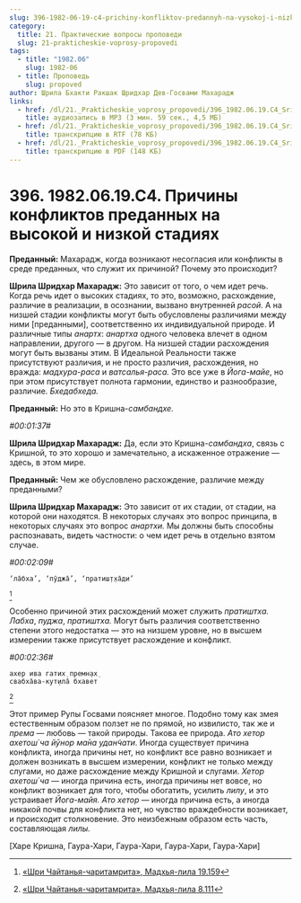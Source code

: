 ```yaml
---
slug: 396-1982-06-19-c4-prichiny-konfliktov-predannyh-na-vysokoj-i-nizkoj-stadiyah
category:
  title: 21. Практические вопросы проповеди
  slug: 21-prakticheskie-voprosy-propovedi
tags:
  - title: "1982.06"
    slug: 1982-06
  - title: Проповедь
    slug: propoved
author: Шрила Бхакти Ракшак Шридхар Дев-Госвами Махарадж
links:
  - href: /dl/21._Prakticheskie_voprosy_propovedi/396_1982.06.19.C4_SridharMj_Prichiny_konfliktov_predannyh_na_vysokoj_i_nizkoj_stadijah.mp3
    title: аудиозапись в MP3 (3 мин. 59 сек., 4,5 МБ)
  - href: /dl/21._Prakticheskie_voprosy_propovedi/396_1982.06.19.C4_SridharMj_Prichiny_konfliktov_predannyh_na_vysokoj_i_nizkoj_stadijah.rtf
    title: транскрипцию в RTF (78 КБ)
  - href: /dl/21._Prakticheskie_voprosy_propovedi/396_1982.06.19.C4_SridharMj_Prichiny_konfliktov_predannyh_na_vysokoj_i_nizkoj_stadijah.pdf
    title: транскрипцию в PDF (148 КБ)
---
```


# 396. 1982.06.19.C4. Причины конфликтов преданных на высокой и низкой стадиях

**Преданный:** Махарадж, когда возникают несогласия или конфликты в среде преданных, что служит их причиной? Почему это происходит?

**Шрила Шридхар Махарадж:** Это зависит от того, о чем идет речь. Когда речь идет о высоких стадиях, то это, возможно, расхождение, различие в реализации, в осознании, вызвано внутренней *расой*. А на низшей стадии конфликты могут быть обусловлены различиями между ними [преданными], соответственно их индивидуальной природе. И различные типы *анартх*: *анартха* одного человека влечет в одном направлении, другого — в другом. На низшей стадии расхождения могут быть вызваны этим. В Идеальной Реальности также присутствуют различия, и не просто различия, расхождения, но вражда: *мадхура-раса* и *ватсалья-раса.* Это все уже в *Йога-майе*, но при этом присутствует полнота гармонии, единство и разнообразие, различие. *Бхедабхеда.*

**Преданный:** Но это в Кришна-*самбандхе.*

*#00:01:37#*

**Шрила Шридхар Махарадж:** Да, если это Кришна-*самбандха*, связь с Кришной, то это хорошо и замечательно, а искаженное отражение — здесь, в этом мире.

**Преданный:** Чем же обусловлено расхождение, различие между преданными?

**Шрила Шридхар Махарадж:** Это зависит от их стадии, от стадии, на которой они находятся. В некоторых случаях это вопрос принципа, в некоторых случаях это вопрос *анартхи.* Мы должны быть способны распознавать, видеть частности: о чем идет речь в отдельно взятом случае.

*#00:02:09#*

    ‘ла̄бха’, ‘пӯджа̄’, ‘пратиш̣т̣ха̄ди’
[^_ftn1]

Особенно причиной этих расхождений может служить *пратиштха. Лабха*, *пуджа*, *пратиштха.* Могут быть различия соответственно степени этого недостатка — это на низшем уровне, но в высшем измерении также присутствует расхождение и конфликт.

*#00:02:36#*

    ахер ива гатих̣ премн̣ах̣
    свабха̄ва-кут̣ила̄ бхавет
[^_ftn2]

Этот пример Рупы Госвами поясняет многое. Подобно тому как змея естественным образом ползет не по прямой, но извилисто, так же и *према* — любовь — такой природы. Такова ее природа. *Ато хетор ахетош́ ча йӯнор ма̄на удан̃чати*. Иногда существует причина конфликта, иногда причины нет, но конфликт все равно возникает и должен возникать в высшем измерении, конфликт не только между слугами, но даже расхождение между Кришной и слугами. *Хетор ахетош́ ча* — иногда причина есть, иногда причины нет вовсе, но конфликт возникает для того, чтобы обогатить, усилить *лилу*, и это устраивает *Йога-майя. Ато хетор* — иногда причина есть, а иногда никакой почвы для конфликта нет, но чувство враждебности возникает, и происходит столкновение. Это неизбежным образом есть часть, составляющая *лилы.*

[Харе Кришна, Гаура-Хари, Гаура-Хари, Гаура-Хари, Гаура-Хари]



[^_ftn1]: [«Шри Чайтанья-чаритамрита», Мадхья-лила 19.159](../notes/shri-chajtanya-charitamrita-madhya-lila/shri-chajtanya-charitamrita-madhya-lila-19-159.md)

[^_ftn2]: [«Шри Чайтанья-чаритамрита», Мадхья-лила 8.111](../notes/shri-chajtanya-charitamrita-madhya-lila/shri-chajtanya-charitamrita-madhya-lila-8-111.md)
